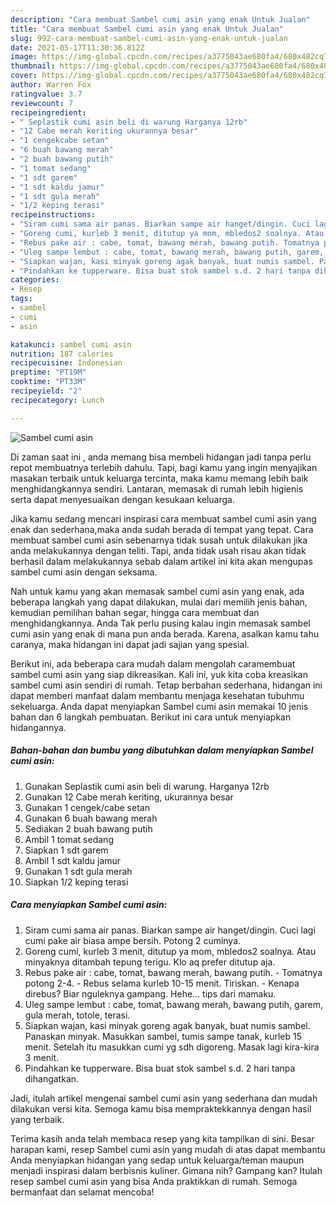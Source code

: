 ```yaml
---
description: "Cara membuat Sambel cumi asin yang enak Untuk Jualan"
title: "Cara membuat Sambel cumi asin yang enak Untuk Jualan"
slug: 992-cara-membuat-sambel-cumi-asin-yang-enak-untuk-jualan
date: 2021-05-17T11:30:36.812Z
image: https://img-global.cpcdn.com/recipes/a3775043ae680fa4/680x482cq70/sambel-cumi-asin-foto-resep-utama.jpg
thumbnail: https://img-global.cpcdn.com/recipes/a3775043ae680fa4/680x482cq70/sambel-cumi-asin-foto-resep-utama.jpg
cover: https://img-global.cpcdn.com/recipes/a3775043ae680fa4/680x482cq70/sambel-cumi-asin-foto-resep-utama.jpg
author: Warren Fox
ratingvalue: 3.7
reviewcount: 7
recipeingredient:
- " Seplastik cumi asin beli di warung Harganya 12rb"
- "12 Cabe merah keriting ukurannya besar"
- "1 cengekcabe setan"
- "6 buah bawang merah"
- "2 buah bawang putih"
- "1 tomat sedang"
- "1 sdt garem"
- "1 sdt kaldu jamur"
- "1 sdt gula merah"
- "1/2 keping terasi"
recipeinstructions:
- "Siram cumi sama air panas. Biarkan sampe air hanget/dingin. Cuci lagi cumi pake air biasa ampe bersih. Potong 2 cuminya."
- "Goreng cumi, kurleb 3 menit, ditutup ya mom, mbledos2 soalnya. Atau minyaknya ditambah tepung terigu. Klo aq prefer ditutup aja."
- "Rebus pake air : cabe, tomat, bawang merah, bawang putih. Tomatnya potong 2-4.  Rebus selama kurleb 10-15 menit. Tiriskan.  Kenapa direbus? Biar nguleknya gampang. Hehe... tips dari mamaku."
- "Uleg sampe lembut : cabe, tomat, bawang merah, bawang putih, garem, gula merah, totole, terasi."
- "Siapkan wajan, kasi minyak goreng agak banyak, buat numis sambel. Panaskan minyak. Masukkan sambel, tumis sampe tanak, kurleb 15 menit. Setelah itu masukkan cumi yg sdh digoreng. Masak lagi kira-kira 3 menit."
- "Pindahkan ke tupperware. Bisa buat stok sambel s.d. 2 hari tanpa dihangatkan."
categories:
- Resep
tags:
- sambel
- cumi
- asin

katakunci: sambel cumi asin 
nutrition: 187 calories
recipecuisine: Indonesian
preptime: "PT19M"
cooktime: "PT33M"
recipeyield: "2"
recipecategory: Lunch

---
```



![Sambel cumi asin](https://img-global.cpcdn.com/recipes/a3775043ae680fa4/680x482cq70/sambel-cumi-asin-foto-resep-utama.jpg)

Di zaman  saat ini , anda memang bisa membeli hidangan jadi tanpa perlu repot membuatnya terlebih dahulu. Tapi, bagi kamu yang ingin menyajikan masakan terbaik untuk keluarga tercinta, maka kamu memang lebih baik menghidangkannya sendiri. Lantaran, memasak di rumah lebih higienis serta dapat menyesuaikan dengan kesukaan keluarga.

Jika kamu sedang mencari inspirasi cara membuat sambel cumi asin yang enak dan sederhana,maka anda sudah berada di tempat yang tepat. Cara membuat sambel cumi asin  sebenarnya tidak susah untuk dilakukan jika anda melakukannya dengan teliti. Tapi, anda tidak usah risau akan tidak berhasil dalam melakukannya 
sebab dalam artikel ini kita akan mengupas sambel cumi asin dengan seksama.  



Nah untuk kamu yang akan memasak sambel cumi asin yang enak, ada beberapa langkah yang dapat dilakukan, mulai dari memilih jenis bahan, kemudian pemilihan bahan segar, hingga cara membuat dan menghidangkannya. Anda Tak perlu pusing kalau ingin memasak sambel cumi asin yang enak di mana pun anda berada. Karena, asalkan kamu  tahu caranya, maka hidangan ini dapat jadi sajian yang spesial.

Berikut ini, ada beberapa cara mudah dalam mengolah caramembuat sambel cumi asin yang siap dikreasikan. Kali ini, yuk kita coba kreasikan sambel cumi asin sendiri di rumah. Tetap berbahan sederhana, hidangan ini dapat memberi manfaat dalam membantu menjaga kesehatan tubuhmu sekeluarga. Anda dapat menyiapkan Sambel cumi asin memakai 10 jenis bahan dan 6 langkah pembuatan. Berikut ini cara untuk menyiapkan hidangannya.

<!--inarticleads1-->

##### Bahan-bahan dan bumbu yang dibutuhkan dalam menyiapkan Sambel cumi asin:

1. Gunakan  Seplastik cumi asin beli di warung. Harganya 12rb
1. Gunakan 12 Cabe merah keriting, ukurannya besar
1. Gunakan 1 cengek/cabe setan
1. Gunakan 6 buah bawang merah
1. Sediakan 2 buah bawang putih
1. Ambil 1 tomat sedang
1. Siapkan 1 sdt garem
1. Ambil 1 sdt kaldu jamur
1. Gunakan 1 sdt gula merah
1. Siapkan 1/2 keping terasi




<!--inarticleads2-->

##### Cara menyiapkan Sambel cumi asin:

1. Siram cumi sama air panas. Biarkan sampe air hanget/dingin. Cuci lagi cumi pake air biasa ampe bersih. Potong 2 cuminya.
1. Goreng cumi, kurleb 3 menit, ditutup ya mom, mbledos2 soalnya. Atau minyaknya ditambah tepung terigu. Klo aq prefer ditutup aja.
1. Rebus pake air : cabe, tomat, bawang merah, bawang putih. - Tomatnya potong 2-4.  - Rebus selama kurleb 10-15 menit. Tiriskan.  - Kenapa direbus? Biar nguleknya gampang. Hehe... tips dari mamaku.
1. Uleg sampe lembut : cabe, tomat, bawang merah, bawang putih, garem, gula merah, totole, terasi.
1. Siapkan wajan, kasi minyak goreng agak banyak, buat numis sambel. Panaskan minyak. Masukkan sambel, tumis sampe tanak, kurleb 15 menit. Setelah itu masukkan cumi yg sdh digoreng. Masak lagi kira-kira 3 menit.
1. Pindahkan ke tupperware. Bisa buat stok sambel s.d. 2 hari tanpa dihangatkan.




Jadi, itulah artikel mengenai  sambel cumi asin  yang sederhana dan mudah dilakukan versi kita. Semoga kamu bisa mempraktekkannya dengan hasil yang terbaik. 

Terima kasih anda telah membaca resep yang kita tampilkan di sini. Besar harapan kami, resep  Sambel cumi asin yang mudah di atas dapat membantu Anda menyiapkan hidangan yang sedap untuk keluarga/teman maupun menjadi inspirasi dalam berbisnis kuliner. Gimana nih? Gampang kan? Itulah resep sambel cumi asin yang bisa Anda praktikkan di rumah. Semoga bermanfaat dan selamat mencoba!

